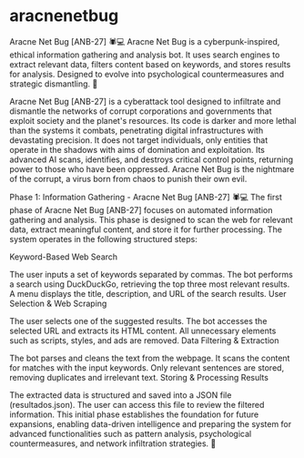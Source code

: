 # aracnenetbug
Aracne Net Bug [ANB-27] 🕷️💻 Aracne Net Bug is a cyberpunk-inspired, ethical information gathering and analysis bot. It uses search engines to extract relevant data, filters content based on keywords, and stores results for analysis. Designed to evolve into psychological countermeasures and strategic dismantling. 🚀

Aracne Net Bug [ANB-27] is a cyberattack tool designed to infiltrate and dismantle the networks of corrupt corporations and governments that exploit society and the planet's resources. Its code is darker and more lethal than the systems it combats, penetrating digital infrastructures with devastating precision. It does not target individuals, only entities that operate in the shadows with aims of domination and exploitation. Its advanced AI scans, identifies, and destroys critical control points, returning power to those who have been oppressed. Aracne Net Bug is the nightmare of the corrupt, a virus born from chaos to punish their own evil.


Phase 1: Information Gathering - Aracne Net Bug [ANB-27] 🕷️💻
The first phase of Aracne Net Bug [ANB-27] focuses on automated information gathering and analysis. This phase is designed to scan the web for relevant data, extract meaningful content, and store it for further processing. The system operates in the following structured steps:

Keyword-Based Web Search

The user inputs a set of keywords separated by commas.
The bot performs a search using DuckDuckGo, retrieving the top three most relevant results.
A menu displays the title, description, and URL of the search results.
User Selection & Web Scraping

The user selects one of the suggested results.
The bot accesses the selected URL and extracts its HTML content.
All unnecessary elements such as scripts, styles, and ads are removed.
Data Filtering & Extraction

The bot parses and cleans the text from the webpage.
It scans the content for matches with the input keywords.
Only relevant sentences are stored, removing duplicates and irrelevant text.
Storing & Processing Results

The extracted data is structured and saved into a JSON file (resultados.json).
The user can access this file to review the filtered information.
This initial phase establishes the foundation for future expansions, enabling data-driven intelligence and preparing the system for advanced functionalities such as pattern analysis, psychological countermeasures, and network infiltration strategies. 🚀

